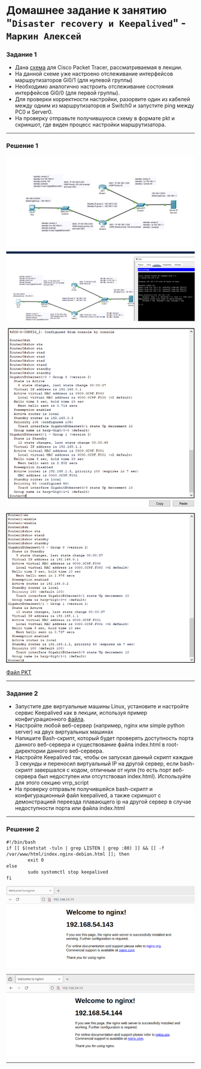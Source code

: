 # Домашнее задание к занятию "`Disaster recovery и Keepalived`" - `Маркин Алексей`

### Задание 1
- Дана [схема](https://github.com/netology-code/sflt-homeworks/tree/main/1/hsrp_advanced.pkt) для Cisco Packet Tracer, рассматриваемая в лекции.
- На данной схеме уже настроено отслеживание интерфейсов маршрутизаторов Gi0/1 (для нулевой группы)
- Необходимо аналогично настроить отслеживание состояния интерфейсов Gi0/0 (для первой группы).
- Для проверки корректности настройки, разорвите один из кабелей между одним из маршрутизаторов и Switch0 и запустите ping между PC0 и Server0.
- На проверку отправьте получившуюся схему в формате pkt и скриншот, где виден процесс настройки маршрутизатора.

---

### Решение 1

![Задание 1-1 ](https://github.com/Markin-AI/10-1/blob/main/img/1.png)

![Задание 1-2 ](https://github.com/Markin-AI/10-1/blob/main/img/2.png)

![Задание 1-3 ](https://github.com/Markin-AI/10-1/blob/main/img/3.png)

![Задание 1-4 ](https://github.com/Markin-AI/10-1/blob/main/img/4.png)

[Файл PKT](https://github.com/Markin-AI/10-1/blob/main/files/hsrp_advanced.pkt)

---

### Задание 2
- Запустите две виртуальные машины Linux, установите и настройте сервис Keepalived как в лекции, используя пример конфигурационного [файла](https://github.com/netology-code/sflt-homeworks/tree/main/1/keepalived-simple.conf).
- Настройте любой веб-сервер (например, nginx или simple python server) на двух виртуальных машинах
- Напишите Bash-скрипт, который будет проверять доступность порта данного веб-сервера и существование файла index.html в root-директории данного веб-сервера.
- Настройте Keepalived так, чтобы он запускал данный скрипт каждые 3 секунды и переносил виртуальный IP на другой сервер, если bash-скрипт завершался с кодом, отличным от нуля (то есть порт веб-сервера был недоступен или отсутствовал index.html). Используйте для этого секцию vrrp_script
- На проверку отправьте получившейся bash-скрипт и конфигурационный файл keepalived, а также скриншот с демонстрацией переезда плавающего ip на другой сервер в случае недоступности порта или файла index.html

---

### Решение 2

```
#!/bin/bash
if [[ $(netstat -tuln | grep LISTEN | grep :80) ]] && [[ -f /var/www/html/index.nginx-debian.html ]]; then
        exit 0
else
        sudo systemctl stop keepalived
fi
```

![Задание 2-1 ](https://github.com/Markin-AI/10-1/blob/main/img/2-1.png)

![Задание 2-2 ](https://github.com/Markin-AI/10-1/blob/main/img/2-2.png)

---